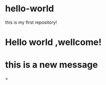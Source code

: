 # hello-world
this is my first repository!
<h1>Hello world ,wellcome!</h1>
<h1>this is a new message</h1>>